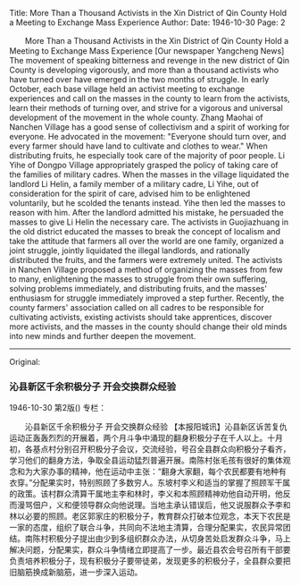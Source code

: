 Title: More Than a Thousand Activists in the Xin District of Qin County Hold a Meeting to Exchange Mass Experience
Author:
Date: 1946-10-30
Page: 2

　　More Than a Thousand Activists in the Xin District of Qin County
    Hold a Meeting to Exchange Mass Experience
    [Our newspaper Yangcheng News] The movement of speaking bitterness and revenge in the new district of Qin County is developing vigorously, and more than a thousand activists who have turned over have emerged in the two months of struggle. In early October, each base village held an activist meeting to exchange experiences and call on the masses in the county to learn from the activists, learn their methods of turning over, and strive for a vigorous and universal development of the movement in the whole county. Zhang Maohai of Nanchen Village has a good sense of collectivism and a spirit of working for everyone. He advocated in the movement: "Everyone should turn over, and every farmer should have land to cultivate and clothes to wear." When distributing fruits, he especially took care of the majority of poor people. Li Yihe of Dongpo Village appropriately grasped the policy of taking care of the families of military cadres. When the masses in the village liquidated the landlord Li Helin, a family member of a military cadre, Li Yihe, out of consideration for the spirit of care, advised him to be enlightened voluntarily, but he scolded the tenants instead. Yihe then led the masses to reason with him. After the landlord admitted his mistake, he persuaded the masses to give Li Helin the necessary care. The activists in Guojiazhuang in the old district educated the masses to break the concept of localism and take the attitude that farmers all over the world are one family, organized a joint struggle, jointly liquidated the illegal landlords, and rationally distributed the fruits, and the farmers were extremely united. The activists in Nanchen Village proposed a method of organizing the masses from few to many, enlightening the masses to struggle from their own suffering, solving problems immediately, and distributing fruits, and the masses' enthusiasm for struggle immediately improved a step further. Recently, the county farmers' association called on all cadres to be responsible for cultivating activists, existing activists should take apprentices, discover more activists, and the masses in the county should change their old minds into new minds and further deepen the movement.



<hr /> 

Original: 


### 沁县新区千余积极分子  开会交换群众经验

1946-10-30
第2版()
专栏：

　　沁县新区千余积极分子
    开会交换群众经验
    【本报阳城讯】沁县新区诉苦复仇运动正轰轰烈烈的开展着，两个月斗争中涌现的翻身积极分子在千人以上。十月初，各基点村分别召开积极分子会议，交流经验，号召全县群众向积极分子看齐，学习他们的翻身方法，争取全县运动猛烈普遍开展。南陈村张毛孩有很好的集体观念和为大家办事的精神，他在运动中主张：“翻身大家翻，每个农民都要有地种有衣穿。”分配果实时，特别照顾了多数穷人。东坡村李义和适当的掌握了照顾军干属的政策。该村群众清算干属地主李和林时，李义和本照顾精神劝他自动开明，他反而漫骂佃户，义和便领导群众向他说理。当地主承认错误后，他又说服群众予李和林以必要的照顾。老区郭家庄的积极分子，教育群众打破本位观念，本天下农民是一家的态度，组织了联合斗争，共同向不法地主清算，合理分配果实，农民异常团结。南陈村积极分子提出由少到多组织群众办法，从切身苦处启发群众斗争，马上解决问题，分配果实，群众斗争情绪立即提高了一步。最近县农会号召所有干部要负责培养积极分子，现有积极分子要带徒弟，发现更多的积极分子，全县群众要把旧脑筋换成新脑筋，进一步深入运动。
